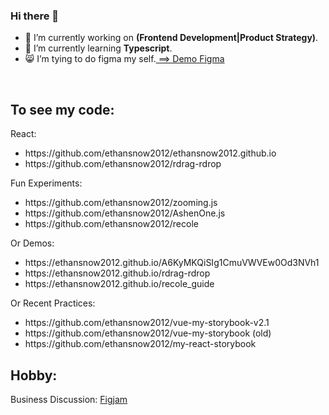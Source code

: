 ### Hi there 👋

- 🔭 I’m currently working on <strong>(Frontend Development|Product Strategy)</strong>.
- 🌱 I’m currently learning <strong>Typescript</strong>.
- 😸 I’m tying to do figma my self.[ ==> Demo Figma](https://www.figma.com/community/file/1275811777291513761/My-Figma-Practice)
<br>

## To see my code:

 <div>React: </div>
  <ul>
  <li>
    https://github.com/ethansnow2012/ethansnow2012.github.io
  </li>
  <li>
    https://github.com/ethansnow2012/rdrag-rdrop
  </li>
  </ul>
  <div>Fun Experiments: </div>
<ul>
  <li>
    https://github.com/ethansnow2012/zooming.js
  </li>
  <li>
    https://github.com/ethansnow2012/AshenOne.js
  </li>
  <li>
    https://github.com/ethansnow2012/recole
  </li>
</ul>

<div>Or Demos:</div>
<ul>
  <li>
    https://ethansnow2012.github.io/A6KyMKQiSIg1CmuVWVEw0Od3NVh1
  </li>
  <li>
    https://ethansnow2012.github.io/rdrag-rdrop
  </li>
  <li>
    https://ethansnow2012.github.io/recole_guide
  </li>
</ul>
<div>Or Recent Practices:</div>
<ul>
  <li>
  https://github.com/ethansnow2012/vue-my-storybook-v2.1
  </li>
  <li>
  https://github.com/ethansnow2012/vue-my-storybook (old)
  </li>
  <li>
  https://github.com/ethansnow2012/my-react-storybook
  </li>
</ul>


<!--
**ethansnow2012/ethansnow2012** is a ✨ _special_ ✨ repository because its `README.md` (this file) appears on your GitHub profile.

Here are some ideas to get you started:


- 💬 Ask me about ...
- 📫 How to reach me: ...
- 😄 Pronouns: ...
- ⚡ Fun fact: ...
- 🤔 I’m looking for help with ...
-->

## Hobby:

Business Discussion: [Figjam](https://www.figma.com/file/GsuKkcL5QnMYYuoZKwlbLt/Demo%3A-Business-Discussion-game-platform?type=whiteboard&node-id=0-1&t=TIKgLJDiRrRpZuJL-0)

